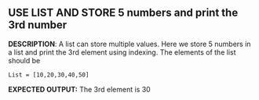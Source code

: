 ## **USE LIST AND STORE 5 numbers and print the 3rd number** 

**DESCRIPTION**: 
A list can store multiple values. Here we store 5 numbers in a list and print the 3rd element using indexing.
The elements of the list should be

`List = [10,20,30,40,50]`

**EXPECTED OUTPUT:**
The 3rd element is 30 